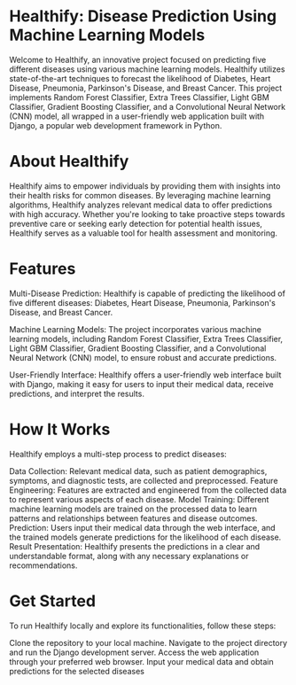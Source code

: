 # Healthify: Disease Prediction Using Machine Learning Models

Welcome to Healthify, an innovative project focused on predicting five different diseases using various machine learning models. Healthify utilizes state-of-the-art techniques to forecast the likelihood of Diabetes, Heart Disease, Pneumonia, Parkinson's Disease, and Breast Cancer. This project implements Random Forest Classifier, Extra Trees Classifier, Light GBM Classifier, Gradient Boosting Classifier, and a Convolutional Neural Network (CNN) model, all wrapped in a user-friendly web application built with Django, a popular web development framework in Python.

# About Healthify
Healthify aims to empower individuals by providing them with insights into their health risks for common diseases. By leveraging machine learning algorithms, Healthify analyzes relevant medical data to offer predictions with high accuracy. Whether you're looking to take proactive steps towards preventive care or seeking early detection for potential health issues, Healthify serves as a valuable tool for health assessment and monitoring.

# Features
Multi-Disease Prediction: Healthify is capable of predicting the likelihood of five different diseases: Diabetes, Heart Disease, Pneumonia, Parkinson's Disease, and Breast Cancer.

Machine Learning Models: The project incorporates various machine learning models, including Random Forest Classifier, Extra Trees Classifier, Light GBM Classifier, Gradient Boosting Classifier, and a Convolutional Neural Network (CNN) model, to ensure robust and accurate predictions.

User-Friendly Interface: Healthify offers a user-friendly web interface built with Django, making it easy for users to input their medical data, receive predictions, and interpret the results.

# How It Works
Healthify employs a multi-step process to predict diseases:

Data Collection: Relevant medical data, such as patient demographics, symptoms, and diagnostic tests, are collected and preprocessed.
Feature Engineering: Features are extracted and engineered from the collected data to represent various aspects of each disease.
Model Training: Different machine learning models are trained on the processed data to learn patterns and relationships between features and disease outcomes.
Prediction: Users input their medical data through the web interface, and the trained models generate predictions for the likelihood of each disease.
Result Presentation: Healthify presents the predictions in a clear and understandable format, along with any necessary explanations or recommendations.

# Get Started
To run Healthify locally and explore its functionalities, follow these steps:

Clone the repository to your local machine.
Navigate to the project directory and run the Django development server.
Access the web application through your preferred web browser.
Input your medical data and obtain predictions for the selected diseases
